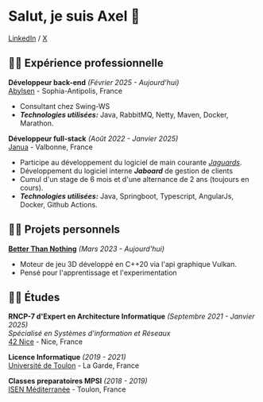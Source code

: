 # Salut, je suis Axel 👋

[LinkedIn](https://www.linkedin.com/in/axelcoezard) / [X](https://x.com/kakesinfo)

## 👨‍💻 Expérience professionnelle

**Développeur back-end** _(Février 2025 - Aujourd'hui)_ <br>
[Abylsen](https://abylsen.com) - Sophia-Antipolis, France <br>
  - Consultant chez Swing-WS
  - **_Technologies utilisées:_** Java, RabbitMQ, Netty, Maven, Docker, Marathon.

**Développeur full-stack** _(Août 2022 - Janvier 2025)_ <br>
[Janua](https://www.janua.fr) - Valbonne, France <br>
  - Participe au développement du logiciel de main courante _[Jaguards](https://www.jaguards.com)_.
  - Développement du logiciel interne **_Jaboard_** de gestion de clients 
  - Cumul d'un stage de 6 mois et d'une alternance de 2 ans (toujours en cours).
  - **_Technologies utilisées:_** Java, Springboot, Typescript, AngularJs, Docker, Github Actions.

## 👷‍♂️ Projets personnels

[**Better Than Nothing**](https://github.com/baddevs-studio/better-than-nothing) _(Mars 2023 - Aujourd'hui)_ <br>
  - Moteur de jeu 3D développé en C++20 via l'api graphique Vulkan.
  - Pensé pour l'apprentissage et l'experimentation

## 👨‍🎓 Études

**RNCP-7 d'Expert en Architecture Informatique** _(Septembre 2021 - Janvier 2025)_<br>
_Spécialisé en Systèmes d'information et Réseaux_ <br>
[42 Nice](https://42nice.fr) - Nice, France <br>

**Licence Informatique** _(2019 - 2021)_<br>
[Université de Toulon](https://www.univ-tln.fr) - La Garde, France <br>

**Classes preparatoires MPSI** _(2018 - 2019)_<br>
[ISEN Méditerranée](https://isen-mediterranee.fr) - Toulon, France <br>
